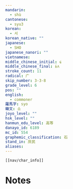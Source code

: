 ```yaml
---
mandarin:
  - shù
cantonese:
  - syu3
korean:
  - 서
korean_native: ""
japanese:
  - SHO
japanese_nanori: ""
vietnamese:
middle_chinese_initial: ɕ
middle_chinese_final: ɨʌ
stroke_count: 11
radical: 广
skip_number: 3-3-8
grade_level: 6
pos: ""
english:
  - commoner
羅馬字: syo
韓文: 쇼
joyo_level: ""
hsk_level: ""
hanmun_edu_level: 高等
danayo_id: 6189
mc_id: 554
graphemic_classification: 石
stand_in: 庶民
aliases:
---
```

```meta-bind-embed
[[nav/char_info]]
```

# Notes

